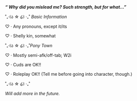 <b><i>“ Why did you mislead me? Such strength, but for what...” </b></i>



˚₊‧꒰ა ☆ ໒꒱ ‧₊˚ <i>Basic Information</i>

♡ · Any pronouns, except it/its

♡ · Shelly kin, somewhat




˚₊‧꒰ა ☆ ໒꒱ ‧₊˚<i>Pony Town</i>

♡ · Mostly semi-afk/off-tab; W2i

♡ · Cuds are OK!!

♡ · Roleplay OK!! (Tell me before going into character, though.)



˚₊‧꒰ა ☆ ໒꒱ ‧₊˚

<i>Will add more in the future.</i>
